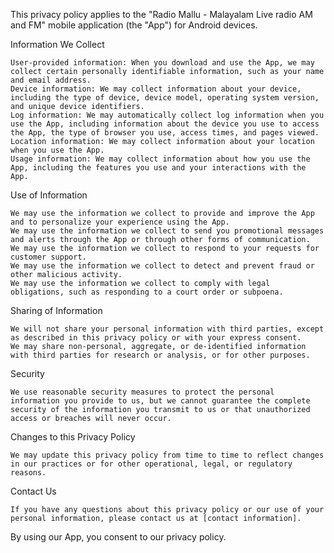 This privacy policy applies to the "Radio Mallu - Malayalam Live radio AM and FM" mobile application (the "App") for Android devices.

Information We Collect

    User-provided information: When you download and use the App, we may collect certain personally identifiable information, such as your name and email address.
    Device information: We may collect information about your device, including the type of device, device model, operating system version, and unique device identifiers.
    Log information: We may automatically collect log information when you use the App, including information about the device you use to access the App, the type of browser you use, access times, and pages viewed.
    Location information: We may collect information about your location when you use the App.
    Usage information: We may collect information about how you use the App, including the features you use and your interactions with the App.

Use of Information

    We may use the information we collect to provide and improve the App and to personalize your experience using the App.
    We may use the information we collect to send you promotional messages and alerts through the App or through other forms of communication.
    We may use the information we collect to respond to your requests for customer support.
    We may use the information we collect to detect and prevent fraud or other malicious activity.
    We may use the information we collect to comply with legal obligations, such as responding to a court order or subpoena.

Sharing of Information

    We will not share your personal information with third parties, except as described in this privacy policy or with your express consent.
    We may share non-personal, aggregate, or de-identified information with third parties for research or analysis, or for other purposes.

Security

    We use reasonable security measures to protect the personal information you provide to us, but we cannot guarantee the complete security of the information you transmit to us or that unauthorized access or breaches will never occur.

Changes to this Privacy Policy

    We may update this privacy policy from time to time to reflect changes in our practices or for other operational, legal, or regulatory reasons.

Contact Us

    If you have any questions about this privacy policy or our use of your personal information, please contact us at [contact information].

By using our App, you consent to our privacy policy.
